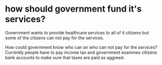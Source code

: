 # how should government fund it's services?

Government wants to provide healthcare services to all of it citizens but some of the citizens can not pay for the services.

How could government know who can an who can not pay for the services? Currently people have to pay income tax and government examines citizens bank accounts to make sure that taxes are paid as aggreed.